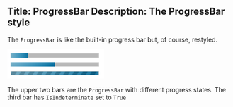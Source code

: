 Title: ProgressBar
Description: The ProgressBar style
---

The `ProgressBar` is like the built-in progress bar but, of course, restyled.

![](images/progressbar.png)

The upper two bars are the `ProgressBar` with different progress states. The third bar has `IsIndeterminate` set to `True`
